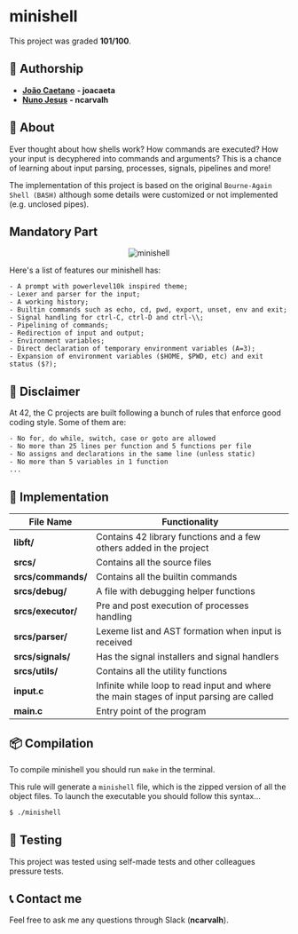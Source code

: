 # **minishell**
This project was graded <strong>101/100</strong>.

## 📝 **Authorship**

- [**João Caetano**](https://github.com/jscaetano) **- joacaeta**
- [**Nuno Jesus**](https://github.com/Nuno-Jesus) **- ncarvalh**

## 📒 **About**
Ever thought about how shells work? How commands are executed? How your input is decyphered into commands and arguments? This is a chance of learning about input parsing, processes, signals, pipelines and more!

The implementation of this project is based on the original ``Bourne-Again Shell (BASH)`` although some details were customized or not implemented (e.g. unclosed pipes).

## **Mandatory Part**

<div align=center>
	
![minishell](https://github.com/jscaetano/minishell/assets/93390807/2559e36d-9d22-4b72-81a5-81983a76f8bf)
	
</div>

Here's a list of features our minishell has:

	- A prompt with powerlevel10k inspired theme;
	- Lexer and parser for the input;
	- A working history;
	- Builtin commands such as echo, cd, pwd, export, unset, env and exit;
	- Signal handling for ctrl-C, ctrl-D and ctrl-\\;
	- Pipelining of commands;
	- Redirection of input and output;
	- Environment variables;
	- Direct declaration of temporary environment variables (A=3);
	- Expansion of environment variables ($HOME, $PWD, etc) and exit status ($?);

## 🚨 **Disclaimer**
At 42, the C projects are built following a bunch of rules that enforce good coding style. Some of them are:

	- No for, do while, switch, case or goto are allowed
	- No more than 25 lines per function and 5 functions per file
	- No assigns and declarations in the same line (unless static)
	- No more than 5 variables in 1 function
	... 

## 🔧 **Implementation**

<table align=center>
	<thead>
		<tr>
			<th>File Name</th>
			<th>Functionality</th>
		</tr>
	</thead>
	<tbody>
		<tr>
			<td><strong>libft/</strong> </td>
			<td>Contains 42 library functions and a few others added in the project</td>
		</tr>
		<tr>
			<td><strong>srcs/</strong> </td>
			<td>Contains all the source files</td>
		</tr>
		<tr>
			<td><strong>srcs/commands/</strong> </td>
			<td>Contains all the builtin commands</td>
		</tr>
		<tr>
			<td><strong>srcs/debug/</strong> </td>
			<td>A file with debugging helper functions</td>
		</tr>
		<tr>
			<td><strong>srcs/executor/</strong> </td>
			<td>Pre and post execution of processes handling</td>
		</tr>
		<tr>
			<td><strong>srcs/parser/</strong> </td>
			<td>Lexeme list and AST formation when input is received</td>
		</tr>
		<tr>
			<td><strong>srcs/signals/</strong> </td>
			<td>Has the signal installers and signal handlers</td>
		</tr>
		<tr>
			<td><strong>srcs/utils/</strong> </td>
			<td>Contains all the utility functions</td>
		</tr>
		<tr>
			<td><strong>input.c</strong> </td>
			<td>Infinite while loop to read input and where the main stages of input parsing are called</td>
		</tr>
		<tr>
			<td><strong>main.c</strong> </td>
			<td>Entry point of the program</td>
		</tr>
	</tbody>
</table>


## 📦 **Compilation**
To compile minishell you should run `make` in the terminal.

This rule will generate a `minishell` file, which is the zipped version of all the object files. To launch the executable you should follow this syntax...

```sh
$ ./minishell
```

## 💫 **Testing**

This project was tested using self-made tests and other colleagues pressure tests.


## 📞 **Contact me**

Feel free to ask me any questions through Slack (**ncarvalh**).
